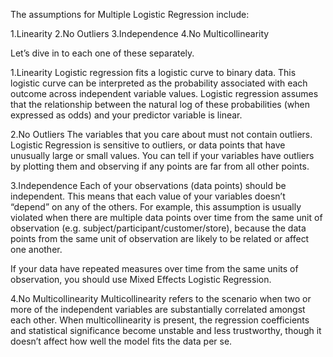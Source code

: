 The assumptions for Multiple Logistic Regression include:

1.Linearity
2.No Outliers
3.Independence
4.No Multicollinearity

Let’s dive in to each one of these separately.


1.Linearity
Logistic regression fits a logistic curve to binary data. This logistic curve can be interpreted as the probability associated with each outcome across independent variable values. Logistic regression assumes that the relationship between the natural log of these probabilities (when expressed as odds) and your predictor variable is linear.


2.No Outliers
The variables that you care about must not contain outliers. Logistic Regression is sensitive to outliers, or data points that have unusually large or small values. You can tell if your variables have outliers by plotting them and observing if any points are far from all other points.


3.Independence
Each of your observations (data points) should be independent. This means that each value of your variables doesn’t “depend” on any of the others. For example, this assumption is usually violated when there are multiple data points over time from the same unit of observation (e.g. subject/participant/customer/store), because the data points from the same unit of observation are likely to be related or affect one another.

If your data have repeated measures over time from the same units of observation, you should use Mixed Effects Logistic Regression.


4.No Multicollinearity
Multicollinearity refers to the scenario when two or more of the independent variables are substantially correlated amongst each other. When multicollinearity is present, the regression coefficients and statistical significance become unstable and less trustworthy, though it doesn’t affect how well the model fits the data per se.

